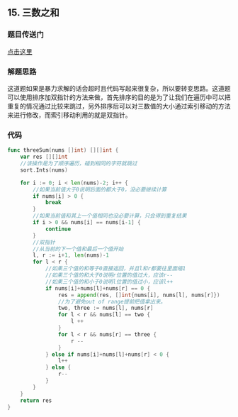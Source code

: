 ## 15. 三数之和

### 题目传送门

[点击这里](https://leetcode-cn.com/problems/3sum/)

### 解题思路

这道题如果是暴力求解的话会超时且代码写起来很复杂，所以要转变思路。这道题可以使用排序加双指针的方法来做，首先排序的目的是为了让我们在遍历中可以把重复的情况通过比较来跳过，另外排序后可以对三数值的大小通过索引移动的方法来进行修改，而索引移动利用的就是双指针。

### 代码

```go
func threeSum(nums []int) [][]int {
	var res [][]int
	//该操作是为了顺序遍历，碰到相同的字符就跳过
	sort.Ints(nums)

	for i := 0; i < len(nums)-2; i++ { 
		//如果当前值大于0说明后面的都大于0，没必要继续计算
		if nums[i] > 0 {
			break
		}
		//如果当前值和其上一个值相同也没必要计算，只会得到重复结果
		if i > 0 && nums[i] == nums[i-1] {
			continue
		}
		//双指针
		//从当前的下一个值和最后一个值开始
		l, r := i+1, len(nums)-1
		for l < r {
			//如果三个值的和等于0直接返回，并且l和r都要往里面缩1
			//如果三个值的和大于0说明r位置的值过大，应该r--
			//如果三个值的和小于0说明l位置的值过小，应该l++
			if nums[i]+nums[l]+nums[r] == 0 {
				res = append(res, []int{nums[i], nums[l], nums[r]})
				//为了避免out of range提前把值拿出来。
				two, three := nums[l], nums[r]
				for l < r && nums[l] == two {
					l ++
				}
				for l < r && nums[r] == three {
					r --
				}
			} else if nums[i]+nums[l]+nums[r] < 0 {
				l++
			} else {
				r--
			}
		}
	}
	return res
}
```